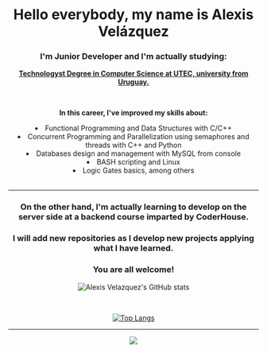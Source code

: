 <body>
<div align = "center">
  <h1> Hello everybody, my name is Alexis Velázquez </h1> 

  <h3> I'm Junior Developer and I'm actually studying: </h3>

  **<a href="https://utec.edu.uy/en/education/undergraduate-study/technologist-degree-in-computer-science/"> 
     Technologyst Degree in Computer Science at UTEC, university from Uruguay. </a>**

  <br>
  
  **In this career, I've improved my skills about:**   
  <li> Functional Programming and Data Structures with C/C++ </li>
  <li> Concurrent Programming and Parallelization using semaphores and threads with C++ and Python </li>
  <li> Databases design and management with MySQL from console </li>
  <li> BASH scripting and Linux </li>
  <li> Logic Gates basics, among others </li>
</div>

<br>

____

<div align = "center">
  
 ### On the other hand, I'm actually learning to develop on the server side at a backend course imparted by CoderHouse.
  
 ### I will add new repositories as I develop new projects applying what I have learned.
  
 <h3> You are all welcome! </h3>


![Alexis Velazquez's GitHub stats](https://github-readme-stats.vercel.app/api?username=AVelazquez97&hide=contribs,prs&theme=merko&show_icons=true)
 
<br> 
 
[![Top Langs](https://github-readme-stats.vercel.app/api/top-langs/?username=AVelazquez97&layout=compact&theme=merko)](https://github.com/AVelazquez97/github-readme-stats)
<hr/>

![](https://komarev.com/ghpvc/?username=AVelazquez97&label=Profile+views&color=blue&style=for-the-badge)
</div>
</body>
